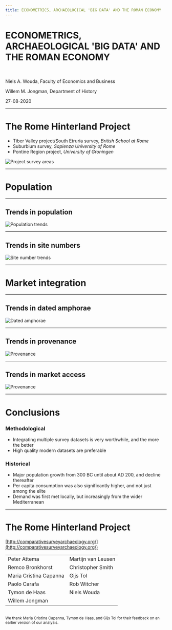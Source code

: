 ```yaml
---
title: ECONOMETRICS, ARCHAEOLOGICAL 'BIG DATA' AND THE ROMAN ECONOMY
---
```


# ECONOMETRICS, ARCHAEOLOGICAL 'BIG DATA' AND THE ROMAN ECONOMY

<br>

Niels A. Wouda, Faculty of Economics and Business

Willem M. Jongman, Department of History

27-08-2020

---

# The Rome Hinterland Project

- Tiber Valley project/South Etruria survey, _British School at Rome_
- Suburbium survey, _Sapienza University of Rome_
- Pontine Region project, _University of Groningen_

![Project survey areas](images/rhp_areas.png)

---

# Population

----

## Trends in population

![Population trends](images/population_trends.png)

----

## Trends in site numbers

![Site number trends](images/site_number_trends.png)

---

# Market integration

----

## Trends in dated amphorae

![Dated amphorae](images/dated_amphorae.png)

----

## Trends in provenance

![Provenance](images/provenance.png)

----

## Trends in market access

![Provenance](images/market_access.png)

---

# Conclusions

### Methodological

- Integrating multiple survey datasets is very worthwhile, and the more the 
  better
- High quality modern datasets are preferable


### Historical
- Major population growth from 300 BC until about AD 200, and decline thereafter
- Per capita consumption was also significantly higher, and not just among the elite
- Demand was first met locally, but increasingly from the wider Mediterranean 

---

# The Rome Hinterland Project

[http://comparativesurveyarchaeology.org/](http://comparativesurveyarchaeology.org/)

| | |
| --- | --- |
| Peter Attema| Martijn van Leusen |
| Remco Bronkhorst | Christopher Smith |
| Maria Cristina Capanna | Gijs Tol |
| Paolo Carafa | Rob Witcher |
| Tymon de Haas | Niels Wouda |
| Willem Jongman | |

<br>

<small>
    We thank Maria Cristina Capanna, Tymon de Haas, and Gijs Tol for their feedback
    on an earlier version of our analysis.
</small>
